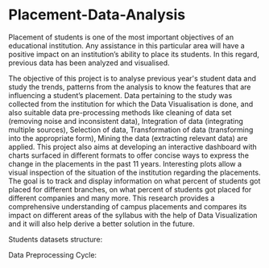 # Placement-Data-Analysis
Placement of students is one of the most important objectives of an educational institution.
Any assistance in this particular area will have a positive impact on an institution’s ability to place its students.
In this regard,  previous data has been analyzed and visualised.

The objective of this project is to analyse previous year's student data and study the trends, patterns from the analysis to know the features that are influencing a student’s placement. Data pertaining to the study was collected from the institution for which the Data Visualisation is done, and also suitable data pre-processing methods like cleaning of data set (removing noise and inconsistent data), Integration of data (integrating multiple sources), Selection of data, Transformation of data (transforming into the appropriate form), Mining the data (extracting relevant data) are applied. This project also aims at developing an interactive dashboard with charts surfaced in different formats to offer concise ways to express the change in the placements in the past 11 years. Interesting plots allow a visual inspection of the situation of the institution regarding the placements. The goal is to track and display information on what percent of students got placed for different branches, on what percent of students got placed for different companies and many more. This research provides a comprehensive understanding of campus placements and compares its impact on different areas of the syllabus with the help of Data Visualization and it will also help derive a better solution in the future.

Students datasets structure:

Data Preprocessing Cycle:


